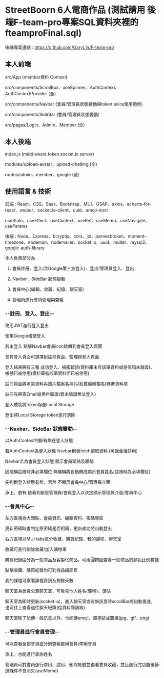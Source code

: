 # StreetBoorn 6人電商作品 (測試請用 後端F-team-pro專案SQL資料夾裡的fteamproFinal.sql)

後端專案連結 : https://github.com/GaryL1n/F-team-pro

## 本人前端
src/App (member資料 Context)

src/components/ScrollBox、useSpinner、AuthContext、AuthContextProvider (全)

src/components/Navbar (會員/管理員狀態變動與token axios使用範例)

src/components/SideBar (會員/管理員狀態變動)

src/pages/Login、Admin、Member (全)

## 本人後端
index.js (middleware token socket.io server)

modules/upload-avatar、upload-chatImg (全)

routes/admin、member、google (全)

## 使用語言 & 技術

 前端 : React、CSS、Sass、Bootstrap、MUI、GSAP、axios、echarts-for-react、swiper、socket.io-client、uuid、emoji-mart

   useState、useEffect、useContext、useRef、useMemo、useNavigate、useParams

 後端 : Node、Express、bcryptjs、cors、joi、jsonwebtoken、moment-timezone、nodemon、nodemailer、socket.io、uuid、multer、mysql2、google-auth-library

本人負責部分為

1. 會員註冊、登入(含Google第三方登入)、登出/管理員登入、登出

2. Navbar、SideBar 狀態變動

3. 會員中心(編輯、收藏、紀錄、聊天室)

4. 管理員進行會員管理與查看


### --註冊、登入、登出--

使用JWT進行登入登出

使用Google帳號登入

若未登入 點擊Navbar會員icon跳轉到會員登入頁面

會員登入頁面可選擇到註冊頁面、管理員登入頁面

登入結果將有三種 成功登入、帳密錯誤(資料庫未有該筆資料或是信箱未驗證)、帳號已被停用(資料庫有該筆資料但已被停用)

註冊頁面將填寫資料與照片檔案名稱(以亂數編碼檔名)存進資料庫

註冊完將寄Email給用戶驗證(若未驗證無法登入)

登入成功將token存進Local Storage

登出將Local Storage token進行清除

### --Navbar、SideBar 狀態變動--

以AuthContext判斷有無在登入狀態

若AuthContext為登入狀態 Navbar則發fetch讀取資料 (可讓全組共用)

Navbar若為會員登入狀態 顯示會員頭貼及暱稱

因暱稱註冊時非必填欄位 無暱稱將自動轉成顯示會員姓名(註冊時為必填欄位)

先判斷登入狀態有無，若無 不顯示會員中心/管理員介面

承上，若有 接著判斷是管理員/會員登入以決定顯示管理員介面/會員中心

### --會員中心--

左方區塊為大頭貼、會員資訊、編輯資料、密碼專區

更新密碼時會判定原密碼是否相同，更新成功將自動登出

右方區塊以MUI tabs區分收藏、購買紀錄、我的課程、聊天室

收藏可進行刪除收藏/加入購物車

購買紀錄區分為一般商品及客製化商品，可用圓餅圖查看一般商品的顏色比例數據

點擊收藏、購買紀錄均可到商品細節頁

我的課程可察看課程資訊及剩餘天數

聊天室為會員公眾聊天室，可看見他人姓名(暱稱)、頭貼

聊天室為即時更新(socket.io)，進入聊天室或有新訊息時scrollBar將自動置底，也可往上查看過往聊天紀錄(從資料庫讀取)

聊天室除了能傳一般訊息以外，也能傳emoji、超連結或圖檔(jpg、gif、png)

### --管理員進行會員管理--

可以查看全部會員或分別查看啟用會員/停用會員

承上，也能進行查詢姓名

管理員可對會員進行停用、啟用、刪除帳號並查看會員收藏，並且進行完功能後篩選條件不會消失(useMemo)